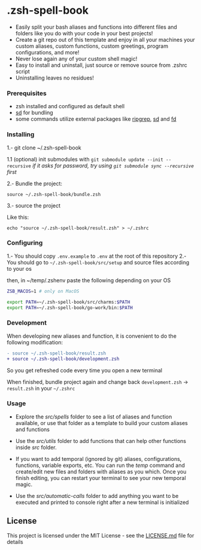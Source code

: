 # .zsh-spell-book

- Easily split your bash aliases and functions into different files and folders like you do with your code in your best projects!
- Create a git repo out of this template and enjoy in all your machines your custom aliases, custom functions, custom greetings, program configurations, and more!
- Never lose again any of your custom shell magic!
- Easy to install and uninstall, just source or remove source from .zshrc script
- Uninstalling leaves no residues!

### Prerequisites

- zsh installed and configured as default shell
- [sd](https://github.com/chmln/sd) for bundling
- some commands utilize external packages like [ripgrep](https://github.com/BurntSushi/ripgrep), [sd](https://github.com/chmln/sd) and [fd](https://github.com/sharkdp/fd)

### Installing

1.- git clone ~/.zsh-spell-book

1.1 (optional) init submodules with `git submodule update --init --recursive`
  _if it asks for password, try using `git submodule sync --recursive` first_


2.- Bundle the project:

```
source ~/.zsh-spell-book/bundle.zsh
```

3.- source the project

Like this:

```shell
echo "source ~/.zsh-spell-book/result.zsh" > ~/.zshrc
```

### Configuring

1.- You should copy `.env.example` to `.env` at the root of this repository
2.- You should go to `~/.zsh-spell-book/src/setup` and source files according to your os

then, in ~/temp/.zshenv paste the following depending on your OS

```zsh
ZSB_MACOS=1 # only on MacOS

export PATH=~/.zsh-spell-book/src/charms:$PATH
export PATH=~/.zsh-spell-book/go-work/bin:$PATH
```

### Development

When developing new aliases and function, it is convenient to do the following modification:

```diff
- source ~/.zsh-spell-book/result.zsh
+ source ~/.zsh-spell-book/development.zsh
```

So you get refreshed code every time you open a new terminal

When finished, bundle project again and change back `development.zsh` -> `result.zsh` in your `~/.zshrc`

### Usage

- Explore the _src/spells_ folder to see a list of aliases and function available, or use that folder as a template to build your custom aliases and functions

- Use the _src/utils_ folder to add functions that can help other functions inside _src_ folder.

- If you want to add temporal (ignored by git) aliases, configurations, functions, variable exports, etc. You can run the _temp_ command and create/edit new files and folders with aliases as you which. Once you finish editing, you can restart your terminal to see your new temporal magic.

- Use the _src/automatic-calls_ folder to add anything you want to be executed and printed to console right after a new terminal is initialized

## License

This project is licensed under the MIT License - see the [LICENSE.md](LICENSE.md) file for details

